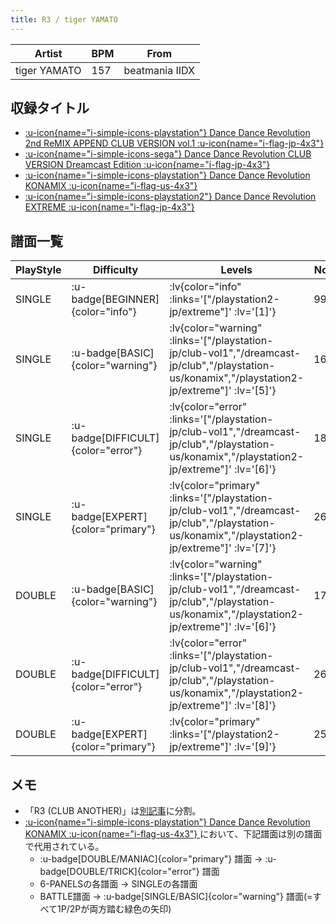 ```yaml
---
title: R3 / tiger YAMATO
---
```


|Artist|BPM|From|
|------|---|----|
|tiger YAMATO|157|beatmania IIDX|

## 収録タイトル

- [ :u-icon{name="i-simple-icons-playstation"} Dance Dance Revolution 2nd ReMIX APPEND CLUB VERSION vol.1 :u-icon{name="i-flag-jp-4x3"} ](/playstation-jp/club-vol1)
- [ :u-icon{name="i-simple-icons-sega"} Dance Dance Revolution CLUB VERSION Dreamcast Edition :u-icon{name="i-flag-jp-4x3"} ](/dreamcast-jp/club)
- [ :u-icon{name="i-simple-icons-playstation"} Dance Dance Revolution KONAMIX :u-icon{name="i-flag-us-4x3"} ](/playstation-us/konamix)
- [ :u-icon{name="i-simple-icons-playstation2"} Dance Dance Revolution EXTREME :u-icon{name="i-flag-jp-4x3"} ](/playstation2-jp/extreme)

## 譜面一覧

|PlayStyle|Difficulty|Levels|Notes|Movie|
|---------|----------|------|-----|-----|
|SINGLE| :u-badge[BEGINNER]{color="info"} | :lv{color="info" :links='["/playstation2-jp/extreme"]' :lv='[1]'} |99/0||
|SINGLE| :u-badge[BASIC]{color="warning"} | :lv{color="warning" :links='["/playstation-jp/club-vol1","/dreamcast-jp/club","/playstation-us/konamix","/playstation2-jp/extreme"]' :lv='[5]'} |161/0||
|SINGLE| :u-badge[DIFFICULT]{color="error"} | :lv{color="error" :links='["/playstation-jp/club-vol1","/dreamcast-jp/club","/playstation-us/konamix","/playstation2-jp/extreme"]' :lv='[6]'} |180/0||
|SINGLE| :u-badge[EXPERT]{color="primary"} | :lv{color="primary" :links='["/playstation-jp/club-vol1","/dreamcast-jp/club","/playstation-us/konamix","/playstation2-jp/extreme"]' :lv='[7]'} |269/0||
|DOUBLE| :u-badge[BASIC]{color="warning"} | :lv{color="warning" :links='["/playstation-jp/club-vol1","/dreamcast-jp/club","/playstation-us/konamix","/playstation2-jp/extreme"]' :lv='[6]'} |172/0||
|DOUBLE| :u-badge[DIFFICULT]{color="error"} | :lv{color="error" :links='["/playstation-jp/club-vol1","/dreamcast-jp/club","/playstation-us/konamix","/playstation2-jp/extreme"]' :lv='[8]'} |269/0||
|DOUBLE| :u-badge[EXPERT]{color="primary"} | :lv{color="primary" :links='["/playstation2-jp/extreme"]' :lv='[9]'} |255/5||

## メモ

- 「R3 (CLUB ANOTHER)」は[別記事](/playstation-jp/club-vol2/r3-another)に分割。
- [ :u-icon{name="i-simple-icons-playstation"} Dance Dance Revolution KONAMIX :u-icon{name="i-flag-us-4x3"} ](/playstation-us/konamix)において、下記譜面は別の譜面で代用されている。
  - :u-badge[DOUBLE/MANIAC]{color="primary"} 譜面 →  :u-badge[DOUBLE/TRICK]{color="error"} 譜面
  - 6-PANELSの各譜面 → SINGLEの各譜面
  - BATTLE譜面 → :u-badge[SINGLE/BASIC]{color="warning"} 譜面(=すべて1P/2Pが両方踏む緑色の矢印)

